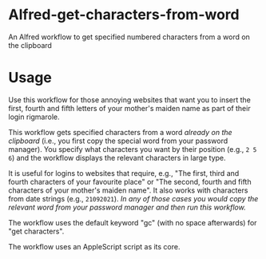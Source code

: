# Alfred-get-characters-from-word
An Alfred workflow to get specified numbered characters from a word on the clipboard
# Usage

Use this workflow for those annoying websites that want you to insert the first, fourth and fifth letters of your mother's maiden name as part of their login rigmarole. 

This workflow gets specified characters from a word *already on the clipboard* (i.e., you first copy the special word from your password manager). You specify what characters you want by their position (e.g., `2 5 6`) and the workflow displays the relevant characters in large type.

It is useful for logins to websites that require, e.g., "The first, third and fourth characters of your favourite place" or "The second, fourth and fifth characters of your mother's maiden name". It also works with characters from date strings (e.g., `21092021`). *In any of those cases you would copy the relevant word from your password manager and then run this workflow.*

The workflow uses the default keyword "gc" (with no space afterwards) for "get characters".

The workflow uses an AppleScript script as its core.
